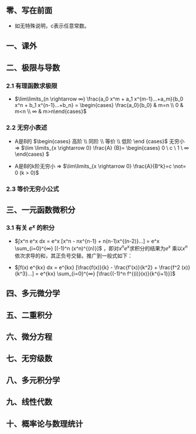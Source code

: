 ## 零、写在前面

* 如无特殊说明，c表示任意常数。

## 一、课外

## 二、极限与导数

### 2.1 有理函数求极限

* $\lim\limits_{n \rightarrow ∞} \frac{a_0 x^m + a_1 x^{m-1}...+a_m}{b_0 x^n + b_1 x^{n-1}...+b_n} = \begin{cases} \frac{a_0}{b_0} & m=n \\ 0 & m<n \\ ∞ & m>n\end{cases}$

### 2.2 无穷小表述

* A是B的 $\begin{cases} 高阶 \\ 同阶 \\ 等价 \\ 低阶 \end {cases}$ 无穷小 => $\lim \limits_{x \rightarrow 0} \frac{A} {B}= \begin{cases} 0 \\ c \\ 1 \\ ∞ \end{cases} $ 

* A是B的k阶无穷小 => $\lim\limits_{x \rightarrow 0} \frac{A}{B^k}=c \not= 0 (k > 0)$ 

### 2.3 等价无穷小公式

## 三、一元函数微积分

### 3.1 有关 $e^x$ 的积分

* $∫x^n e^x dx = e^x [x^n - nx^{n-1} + n(n-1)x^{(n-2)}...] = e^x \sum_{i=0}^{∞} [(-1)^n (x^n)^{(n)}]$ ，即对$x^n e^x$求积分的结果为$e^x$ 乘以$x^n$ 依次求导的和，其正负号交替。推广到一般式如下：

* $∫f(x) e^{kx} dx = e^{kx} [\frac{f(x)}{k} - \frac{f'(x)}{k^2} + \frac{f^2 (x)}{k^3}...] = e^{kx} \sum_{i=0}^{∞} [\frac{(-1)^n f^{(i)}(x)}{k^{i+1}}]$



## 四、多元微分学

## 五、二重积分

## 六、微分方程

## 七、无穷级数

## 八、多元积分学

## 九、线性代数

## 十、概率论与数理统计



